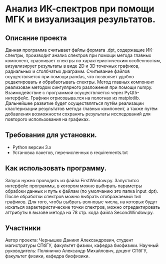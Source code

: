 # Анализ ИК-спектров при помощи МГК и визуализация результатов.
## Описание проекта
Данная программа считывает файлы формата .dpt, содержащие ИК-спектры, производит анализ спектров при помощи метода главных компонент, сравнивает спектры по характеристическим особенностям, визуализирует результаты в виде 2D и 3D точечных графиков, радиальных и столбчатых диаграмм.
Считывание файлов осуществляется при помощи pandas, что позволяет удобно редактировать и обрабаотывать спектры. Метод главных компонент реализован методом сингулярного разложения при помощи numpy. Взаимодействие с программой осуществляется через PyQt5-интерфейс. Графики отрисовыва.тся на полотнах из matplotlib.
Дальнейшее развитие будет осуществляться путём реализации кластеризации результатов метода главных компонент, а также путём добавления возможности сохранять результаты исследований для повторого использования на графиках.

## Требования для установки.
- Python версии 3.x
- Установка пакетов, перечисленных в requirements.txt

## Как использовать программу.
Запуск нужно проводить из файла FirstWindow.py. Запустится интерфейс программы, в котором можно выбирать параметры обрабоки данных и путь к файлам (по умолчанию это папка input_dpt). После обработки спектров можно выбрать отображаемый тип графиков.
Для того, чтобы выбрать волновые числа, на которых будут искаться характеристические точки спектров, можно отредактировать аттрибуты в вызове метода на 78 стр. кода файла SecondWindow.py. 

## Участники
Автор проекта: Чернышев Даниил Александрович, студент магистратуры СПбГУ, факультет физики, кафедра биофизики.
Научный руководитель: Поляничко Александр Михайлович, доцент СПбГУ, факультет физики, кафедра биофизики.
